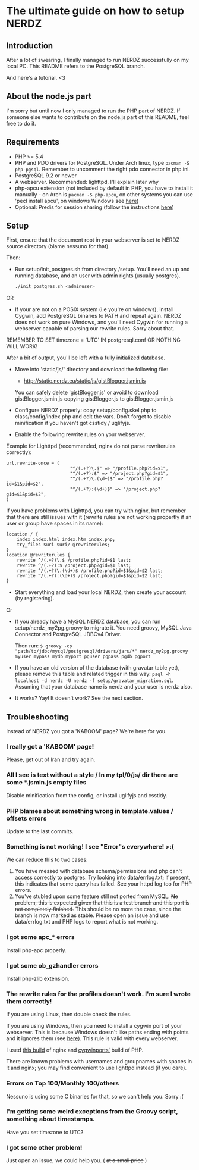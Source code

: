 The ultimate guide on how to setup NERDZ
=================================
Introduction
------------

After a lot of swearing, I finally managed to run NERDZ successfully on my local PC.
This README refers to the PostgreSQL branch. 

And here's a tutorial. <3

About the node.js part
----------------------

I'm sorry but until now I only managed to run the PHP part of NERDZ. If someone else
wants to contribute on the node.js part of this README, feel free to do it.

Requirements
------------

- PHP >= 5.4
- PHP and PDO drivers for PostgreSQL. Under Arch linux, type `pacman -S php-pgsql`. Remember to uncomment the right pdo connector in php.ini.
- PostgreSQL 9.2 or newer
- A webserver. Recommended: lighttpd, I'll explain later why
- php-apcu extension (not included by default in PHP, you have to install it manually - on Arch is `pacman -S php-apcu`, on other systems you can use 'pecl install apcu', on windows Windows see [here](http://dev.freshsite.pl/php-accelerators/apc.html))
- Optional: Predis for session sharing (follow the instructions [here](http://pear.nrk.io/))

Setup
-----

First, ensure that the document root in your webserver is set to NERDZ source directory (blame nessuno for that).

Then:

- Run setup/init_postgres.sh from directory /setup. You'll need an up and running database, and an user with admin rights (usually postgres).
  ```sh
  ./init_postgres.sh <adminuser>
  ```
  
OR

- If your are not on a POSIX system (i.e you're on windows), install Cygwin, add PostgreSQL binaries to PATH and repeat again. 
NERDZ does not work on pure Windows, and you'll need Cygwin for running a webserver capable of parsing our rewrite rules. 
Sorry about that. 

REMEMBER TO SET timezone = 'UTC' IN postgresql.conf OR NOTHING WILL WORK!
  
  After a bit of output, you'll be left with a fully initialized database.
- Move into 'static/js/' directory and download the following file:
    - http://static.nerdz.eu/static/js/gistBlogger.jsmin.js
  
  You can safely delete 'gistBlogger.js' or avoid to download gistBlogger.jsmin.js copying gistBlogger.js to gistBlogger.jsmin.js
- Configure NERDZ properly: copy setup/config.skel.php to class/config/index.php and edit the vars.
  Don't forget to disable minification if you haven't got csstidy / uglifyjs.
- Enable the following rewrite rules on your webserver.

Example for Lighttpd (recommended, nginx do not parse rewriterules correctly):

```lighttpd
url.rewrite-once = (
                        "^/(.+?)\.$" => "/profile.php?id=$1",
                        "^/(.+?):$" => "/project.php?gid=$1",
                        "^/(.+?)\.(\d+)$" => "/profile.php?id=$1&pid=$2",
                        "^/(.+?):(\d+)$" => "/project.php?gid=$1&pid=$2",
)
```
    

If you have problems with Lighttpd, you can try with nginx, but remember that there are still issues with it (rewrite rules are not working propertly if an user or group have spaces in its name):

```nginx
location / {
    index index.html index.htm index.php;
    try_files $uri $uri/ @rewriterules;
}
location @rewriterules {
    rewrite ^/(.+?)\.$ /profile.php?id=$1 last;
    rewrite ^/(.+?):$ /project.php?gid=$1 last;
    rewrite ^/(.+?)\.(\d+)$ /profile.php?id=$1&pid=$2 last;
    rewrite ^/(.+?):(\d+)$ /project.php?gid=$1&pid=$2 last;
}
```
    
- Start everything and load your local NERDZ, then create your account (by registering).

Or

- If you already have a MySQL NERDZ database, you can run setup/nerdz_my2pg.groovy to migrate it.
  You need groovy, MySQL Java Connector and PostgreSQL JDBCv4 Driver.
  
  Then run:
  `$ groovy -cp "path/to/jdbc/mysql/postgresql/drivers/jars/*" nerdz_my2pg.groovy myuser mypass mydb myport pguser pgpass pgdb pgport`

- If you have an old version of the database (with gravatar table yet), please remove this table and related trigger in this way: `psql -h localhost -d nerdz -U nerdz -f setup/gravatar_migration.sql`.
  Assuming that your database name is nerdz and your user is nerdz also.

- It works? Yay! It doesn't work? See the next section.

Troubleshooting
---------------

Instead of NERDZ you got a 'KABOOM' page? We're here for you.

### I really got a 'KABOOM' page!

Please, get out of Iran and try again.

### All I see is text without a style / In my tpl/0/js/ dir there are some *.jsmin.js empty files

Disable minification from the config, or install uglifyjs and csstidy.

### PHP blames about something wrong in template.values / offsets errors

Update to the last commits.

### Something is not working! I see "Error"s everywhere! >:(

We can reduce this to two cases:

1. You have messed with database schema/permissions and php can't access correctly to postgres. Try looking into data/errlog.txt; if present, this indicates that some query has failed.
See your httpd log too for PHP errors.
2. You've stubled upon some feature still not ported from MySQL. ~~No problem, this is expected given that this is a test branch and this port is not completely finished.~~ This should be no more the case, since the branch is now marked as stable.
Please open an issue and use data/errlog.txt and PHP logs to report what is not working.

### I got some apc_* errors

Install php-apc properly.

### I got some ob_gzhandler errors

Install php-zlib extension.

### The rewrite rules for the profiles doesn't work. I'm sure I wrote them correctly!

If you are using Linux, then double check the rules.

If you are using Windows, then you need to install a cygwin port of your webserver. This is because
Windows doesn't like paths ending with points and it ignores them (see [here](http://forum.nginx.org/read.php?2,239445,239451#msg-239451)). This rule is valid with every webserver.

I used [this build](http://kevinworthington.com/nginx-for-windows/) of nginx and [cygwinports'](http://sourceware.org/cygwinports/) build of PHP.

There are known problems with usernames and groupnames with spaces in it and nginx; you may find convenient to use lighttpd instead (if you care).

### Errors on Top 100/Monthly 100/others

Nessuno is using some C binaries for that, so we can't help you. Sorry :(

### I'm getting some weird exceptions from the Groovy script, something about timestamps.

Have you set timezone to UTC?

### I got some other problem!

Just open an issue, we could help you. ( ~~at a small price~~ )

